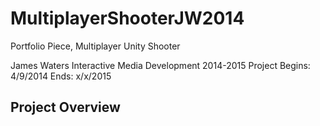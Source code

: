 MultiplayerShooterJW2014
========================

Portfolio Piece, Multiplayer Unity Shooter


James Waters
Interactive Media Development
2014-2015 Project
Begins: 4/9/2014
Ends: x/x/2015

Project Overview
-------------------------------------
